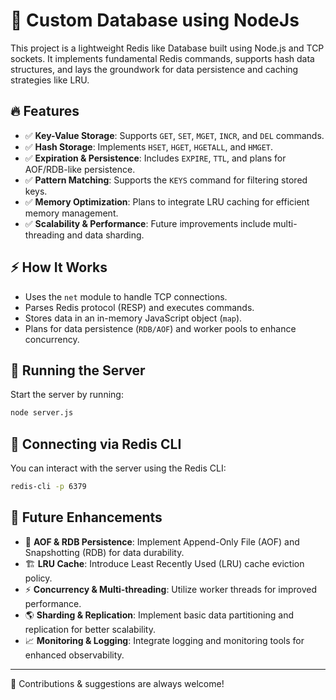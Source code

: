 # 🚀 Custom Database using NodeJs

This project is a lightweight Redis like Database built using Node.js and TCP sockets. It implements fundamental Redis commands, supports hash data structures, and lays the groundwork for data persistence and caching strategies like LRU.

## 🔥 Features

- ✅ **Key-Value Storage**: Supports `GET`, `SET`, `MGET`, `INCR`, and `DEL` commands.
- ✅ **Hash Storage**: Implements `HSET`, `HGET`, `HGETALL`, and `HMGET`.
- ✅ **Expiration & Persistence**: Includes `EXPIRE`, `TTL`, and plans for AOF/RDB-like persistence.
- ✅ **Pattern Matching**: Supports the `KEYS` command for filtering stored keys.
- ✅ **Memory Optimization**: Plans to integrate LRU caching for efficient memory management.
- ✅ **Scalability & Performance**: Future improvements include multi-threading and data sharding.

## ⚡ How It Works

- Uses the `net` module to handle TCP connections.
- Parses Redis protocol (RESP) and executes commands.
- Stores data in an in-memory JavaScript object (`map`).
- Plans for data persistence (`RDB/AOF`) and worker pools to enhance concurrency.

## 🚀 Running the Server

Start the server by running:

```bash
node server.js
```

## 📡 Connecting via Redis CLI

You can interact with the server using the Redis CLI:

```bash
redis-cli -p 6379
```

## 📌 Future Enhancements

- 🔄 **AOF & RDB Persistence**: Implement Append-Only File (AOF) and Snapshotting (RDB) for data durability.
- 🏗 **LRU Cache**: Introduce Least Recently Used (LRU) cache eviction policy.
- ⚡ **Concurrency & Multi-threading**: Utilize worker threads for improved performance.
- 🌎 **Sharding & Replication**: Implement basic data partitioning and replication for better scalability.
- 📈 **Monitoring & Logging**: Integrate logging and monitoring tools for enhanced observability.

---

🚀 Contributions & suggestions are always welcome!

